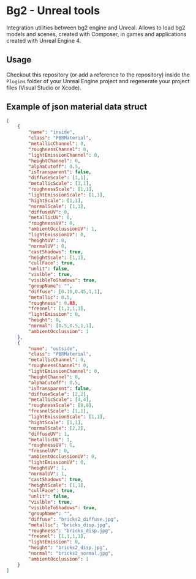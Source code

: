 
# Bg2 - Unreal tools

Integration utilities between bg2 engine and Unreal. Allows to load bg2 models and scenes, created with Composer, in games and applications created with Unreal Engine 4.

## Usage

Checkout this repository (or add a reference to the repository) inside the `Plugins` folder of your Unreal Engine project and regenerate your project files (Visual Studio or Xcode).

## Example of json material data struct

```json
[
    {
        "name": "inside",
        "class": "PBRMaterial",
        "metallicChannel": 0,
        "roughnessChannel": 0,
        "lightEmissionChannel": 0,
        "heightChannel": 0,
        "alphaCutoff": 0.5,
        "isTransparent": false,
        "diffuseScale": [1,1],
        "metallicScale": [1,1],
        "roughnessScale": [1,1],
        "lightEmissionScale": [1,1],
        "hightScale": [1,1],
        "normalScale": [1,1],
        "diffuseUV": 0,
        "metallicUV": 0,
        "roughnessUV": 0,
        "ambientOcclussionUV": 1,
        "lightEmissionUV": 0,
        "heightUV": 0,
        "normalUV": 0,
        "castShadows": true,
        "heightScale": [1,1],
        "cullFace": true,
        "unlit": false,
        "vislble": true,
        "visibleToShadows": true,
        "groupName": "",
        "diffuse": [0.19,0.45,1,1],
        "metallic": 0.5,
        "roughness": 0.03,
        "fresnel": [1,1,1,1],
        "lightEmission": 0,
        "height": 0,
        "normal": [0.5,0.5,1,1],
        "ambientOcclussion": 1
    },
    {
        "name": "outside",
        "class": "PBRMaterial",
        "metallicChannel": 0,
        "roughnessChannel": 0,
        "lightEmissionChannel": 0,
        "heightChannel": 0,
        "alphaCutoff": 0.5,
        "isTransparent": false,
        "diffuseScale": [2,2],
        "metallicScale": [4,4],
        "roughnessScale": [8,8],
        "fresnelScale": [1,1],
        "lightEmissionScale": [1,1],
        "hightScale": [1,1],
        "normalScale": [2,2],
        "diffuseUV": 1,
        "metallicUV": 1,
        "roughnessUV": 1,
        "fresnelUV": 0,
        "ambientOcclussionUV": 0,
        "lightEmissionUV": 0,
        "heightUV": 1,
        "normalUV": 1,
        "castShadows": true,
        "heightScale": [1,1],
        "cullFace": true,
        "unlit": false,
        "vislble": true,
        "visibleToShadows": true,
        "groupName": "",
        "diffuse": "bricks2_diffuse.jpg",
        "metallic": "bricks_disp.jpg",
        "roughness": "bricks_disp.jpg",
        "fresnel": [1,1,1,1],
        "lightEmission": 0,
        "height": "bricks2_disp.jpg",
        "normal": "bricks2_normal.jpg",
        "ambientOcclussion": 1
    }
]
```